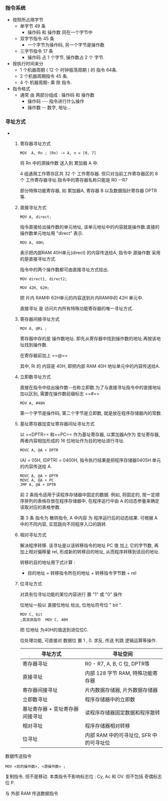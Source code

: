 ### 指令系统

- 按照所占用字节
  - 单字节 49 条
    - 操作码 和 操作数 同在一个字节中
  - 双字节指令 45 条
    - 一个字节为操作码, 另一个字节是操作数
  - 三字节指令 17 条
    - 操作码 占 1 个字节, 操作数占 2 个 字节.
- 按执行时间来分
  - 1 个机器周期 ( 12 个 时钟振荡周期 ) 的 指令 64条.
  - 2 个机器周期指令 45 条.
  - 4 个 机器周期- 乘 除 指令.
- 指令格式
  - 通常 由 两部分组成 : 操作码 和 操作数
    - 操作码 --- 指令进行什么操作
    - 操作数 -- 数字, 地址...

### 寻址方式

- 1. 寄存器寻址方式

     ```assembly
     MOV  A, Rn ; (Rn) -> A, n = [0, 7]
     ```

     将 Rn 中的源操作数 送入到 累加器 A 中.

     4 组通用工作寄存区共 32 个 工作寄存器. 但只对当前工作寄存器区的 8 个 工作寄存器寻址.指令中的寄存器名称只能是 R0 --R7

     部分特殊功能寄存器, 如 累加器A, 寄存器 B 以及数据指针寄存器 DPTR 等.

  2. 直接寻址方式

     ```assembly
     MOV A, direct;
     ```

     指令直接给出操作数的单元地址, 该单元地址中的内容就是操作数.直接的操作数单元地址用 "direct" 表示.

     ```assembly
     MOV A, 40H;
     ```

     表示把内部RAM 40H单元(direct) 的内容传送给A, 指令中 源操作数 采用的是直接寻址方式.

     指令中的两个操作数都可由直接寻址方式给出.

     ```assembly
     MOV direct1, direct2;
     ```

     ```assembly
     MOV 42H, 62H;
     ```

     把 片内 RAM中 62H单元的内容送到片内RAM中的 42H 单元中.

     直接寻址 是 访问片内所有特殊功能寄存器的唯一寻址方式.

  3. 寄存器间接寻址方式

     ```assembly
     MOV A, @Ri ;
     ```

     寄存器中存的是 操作数地址. 即先从寄存器中找到操作数的地址.再按该地址找到操作数.

     在寄存器前加上 ==@==

     其中, Ri 的 内容是 40H, 即把内部 RAM 40H 地址单元中的内容传送给A.

  4. 立即数寻址方式

     直接在指令中给出操作数--也称立即数.为了与直接寻址指令中的直接地址加以区别, 需要在操作数前缀标志 ==#==

     ```assembly
     MOV A, #40H
     ```

     第一个字节是操作码, 第二个字节是立即数, 就是放在程序存储器内的常数.

  5. 基址寄存器加变址寄存器间址寻址方式

     以 ==DPTR== 和==PC== 作为基址寄存器, 以累加器A作为 变址寄存器, 两者内容相加形成的 16 位地址作为目的地址进行寻址.

     ```assembly
     MOVC A, @A + DPTR
     ```

     (A) = 05H, (DPTR) = 0400H, 指令执行结果是把程序存储器0405H 单元的内容传送给 A.

     ```assembly
     MOVC A, @A + DPTR
     MOVC A, @A + PC
     JMP A, @A + DPTR
     ```

     前 2 条指令适用于读程序存储器中固定的数据. 例如, 将固定的, 按一定顺序排列的表格存放在程序存储器中, 在程序运行中由 A 的动态参量来确定读取对应的表格参数.

     第 3 条 指令为 散转指令, A 中内容 为 程序运行后的动态结果. 可根据 A 中的不同内容, 实现跳向不同程序入口的跳转.

  6. 相对寻址方式

     解决程序转移. 该寻址是以该转移指令的地址 PC 值 加上 它的字节数, 再加上相对偏移量 rel, 形成新的转移目的地址, 从而程序转移到该目的地址.

     转移的目的地址用下式计算 :

     - 目的地址 = 转移指令所在的地址 + 转移指令字节数 + rel

  7. 位寻址方式

     对具有位寻址功能的某位内容进行 置 "1" 或 "0" 操作

     位地址一般以 直接位地址 给出, 位地址符号位 " bit ".

     ```assembly
     MOV C, bit
     ;其具体指令  MOV C, 40H
     ```

     把 位地址 为40H的值送到进位位C.

     位处理功能, 可直接对 数据位 置 1 , 0. 求反, 传送 判跳 逻辑运算等操作.

     | 寻址方式                        | 寻址空间                                |
     | ------------------------------- | --------------------------------------- |
     | 寄存器寻址                      | R0 - R7, A, B, C 位, DPTR等             |
     | 直接寻址                        | 内部 128 字节 RAM, 特殊功能寄存器       |
     | 寄存器间接寻址                  | 片内数据存储器, 片外数据存储器          |
     | 立即数寻址                      | 程序存储器中的立即数                    |
     | 基址寄存器 + 变址寄存器间接寻址 | 读程序存储器固定数据和程序散转          |
     | 相对寻址                        | 程序存储器相对转移                      |
     | 位寻址                          | 内部 RAM 中的可寻址位, SFR 中的可寻址位 |

数据传送指令

```assembly
MOV <目的操作数>, <源操作数> ;
```

复制指令. 但不是移动. 本类指令不影响标志位 : Cy, Ac 和 OV. 但不包括 奇偶标志位 P.

与 外部 RAM  传送数据指令
